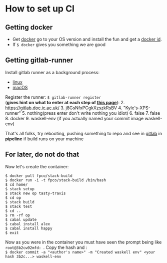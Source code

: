 # How to set up CI 

## Getting docker

  * Get [docker](https://docs.docker.com/engine/installation/) go to your OS 
  version and install the fun and get a [docker id](https://cloud.docker.com/).
  * If `$ docker` gives you something we are good

## Getting gitlab-runner

Install gitlab runner as a background process:  
 * [linux](https://docs.gitlab.com/runner/install/linux-repository.html)  
 * [macOS](https://docs.gitlab.com/runner/install/osx.html)

Register the runner: `$ gitlab-runner register`  
(**gives hint on what to enter at each step of [this page](https://docs.gitlab.com/runner/register/index.html)**): 
 2. https://gitlab.doc.ic.ac.uk/
 3. j8GsNfxPCgkXzszkRsBV
 4. "Kyle's-XPS-runner"
 5. nothing(press enter don't write nothing you idiot)
 6. false
 7. false
 8. docker
 9. waskell-env (if you actually named your commit image waskell-env)

 That's all folks, try rebooting, pushing something to repo and see in 
 [gitlab](gitlab.doc.ic.ac.uk/waskell/compiler) in **pipeline** if build runs
 on your machine 

## For later, do not do that

>
Now let's create the container:  
```
$ docker pull fpco/stack-build
$ docker run -i -t fpco/stack-build /bin/bash
$ cd home/
$ stack setup
$ stack new op tasty-travis
$ cd op
$ stack build
$ stack test
$ cd ..
$ rm -rf op
$ cabal update
$ cabal install alex
$ cabal install happy
$ exit
```

Now as you were in the container you must have seen the prompt being like 
`root@3b2cw92mfd: `. Copy the hash and :  
`$ docker commit -a "<author's name>" -m "Created waskell env" <your hash 3b2c...> waskell-env`  
>
